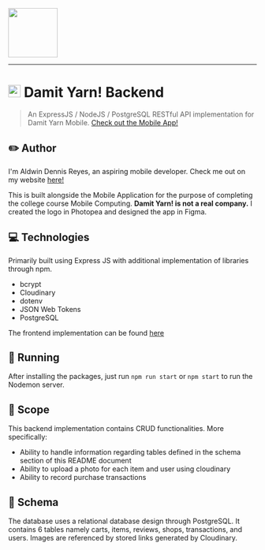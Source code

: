 <img src="https://drive.google.com/uc?id=1Jkqif4iYy-1dyNdyI1_hu_Ub-XTZvbQY" height="100" />
<hr>

# <img src="https://drive.google.com/uc?id=1HioQItuqx9IEasGNdwUvbAKpHDskZ7yp" height="25" /> Damit Yarn! Backend

> An ExpressJS / NodeJS / PostgreSQL RESTful API implementation for Damit Yarn Mobile. [Check out the Mobile App!](https://github.com/Aldwinny/damit-yarn-mobile-app)

## ✏️ Author

I'm Aldwin Dennis Reyes, an aspiring mobile developer. Check me out on my website [here!](https://aldwinny.github.io/)

This is built alongside the Mobile Application for the purpose of completing the college course Mobile Computing. **Damit Yarn! is not a real company.** I created the logo in Photopea and designed the app in Figma.

## 💻 Technologies

Primarily built using Express JS with additional implementation of libraries through npm.

- bcrypt
- Cloudinary
- dotenv
- JSON Web Tokens
- PostgreSQL

The frontend implementation can be found [here](https://github.com/Aldwinny/damit-yarn-mobile-app)

## 🔨 Running

After installing the packages, just run <code>npm run start</code> or <code>npm start</code> to run the Nodemon server.

## 🔎 Scope

This backend implementation contains CRUD functionalities. More specifically:

- Ability to handle information regarding tables defined in the schema section of this README document
- Ability to upload a photo for each item and user using cloudinary
- Ability to record purchase transactions

## 🍷 Schema

The database uses a relational database design through PostgreSQL. It contains 6 tables namely carts, items, reviews, shops, transactions, and users. Images are referenced by stored links generated by Cloudinary.

<!-- 📢 API Documentation 📢

#### ✅ Returns a status of 405 and a message of "To be Implemented."

&nbsp;

### 🔵 Unimplemented Stuff (Mostly used for README Reference)

```http
  GET /api/items
```

| Parameter | Type     | Description                |
| :-------- | :------- | :------------------------- |
| `api_key` | `string` | **Required**. Your API key |

#### Get item

```http
  GET /api/items/${id}
```

| Parameter | Type     | Description                       |
| :-------- | :------- | :-------------------------------- |
| `id`      | `string` | **Required**. Id of item to fetch |

#### add(num1, num2)

Takes two numbers and returns the sum. -->
